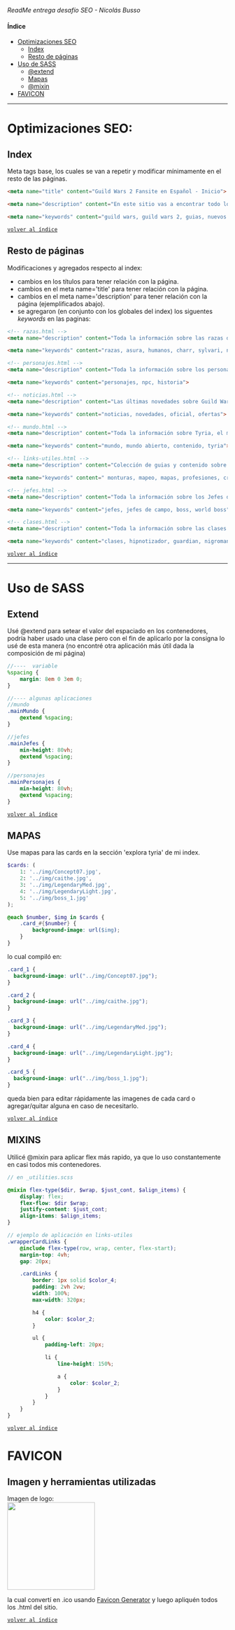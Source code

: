 *ReadMe entrega desafío SEO - Nicolás Busso*

#### Índice
- [Optimizaciones SEO](#optimizaciones-seo)
    * [Index](#index)
    * [Resto de páginas](#resto-de-páginas)
- [Uso de SASS](#uso-de-sass)
    * [@extend](#extend)
    * [Mapas](#mapas)
    * [@mixin](#mixins)
- [FAVICON](#favicon)


---


# Optimizaciones SEO:

## Index

Meta tags base, los cuales se van a repetir y modificar mínimamente en el resto de las páginas.

```html
<meta name="title" content="Guild Wars 2 Fansite en Español - Inicio">

<meta name="description" content="En este sitio vas a encontrar todo lo que necesitas saber sobre Guild Wars 2 si eres un nuevo jugador!">

<meta name="keywords" content="guild wars, guild wars 2, guias, nuevos jugadores, principiantes, gw2">
```
[`volver al índice`](#índice)

## Resto de páginas

Modificaciones y agregados respecto al index:
- cambios en los títulos para tener relación con la página.
- cambios en el meta name='title' para tener relación con la página.
- cambios en el meta name='description' para tener relación con la página (ejemplificados abajo).
- se agregaron (en conjunto con los globales del index) los siguentes *keywords* en las paginas:

```html
<!-- razas.html -->
<meta name="description" content="Toda la información sobre las razas de Guild Wars 2 en español, ideal para nuevos jugadores">

<meta name="keywords" content="razas, asura, humanos, charr, sylvari, norn">

<!-- personajes.html -->
<meta name="description" content="Toda la información sobre los personajes principales de Guild Wars 2 en español, ideal para nuevos jugadores">

<meta name="keywords" content="personajes, npc, historia">

<!-- noticias.html -->
<meta name="description" content="Las últimas novedades sobre Guild Wars 2 en español, directo de la página oficial!">

<meta name="keywords" content="noticias, novedades, oficial, ofertas">

<!-- mundo.html -->
<meta name="description" content="Toda la información sobre Tyria, el mundo de Guild Wars 2, en español, ideal para nuevos jugadores">

<meta name="keywords" content="mundo, mundo abierto, contenido, tyria">

<!-- links-utiles.html -->
<meta name="description" content="Colección de guias y contenido sobre Guild Wars 2">

<meta name="keywords" content=" monturas, mapeo, mapas, profesiones, crafteo, add-ons">

<!-- jefes.html -->
<meta name="description" content="Toda la información sobre los Jefes de campo de Guild Wars 2 en español, ideal para nuevos jugadores">

<meta name="keywords" content="jefes, jefes de campo, boss, world boss">

<!-- clases.html -->
<meta name="description" content="Toda la información sobre las clases de Guild Wars 2 en español, ideal para nuevos jugadores">

<meta name="keywords" content="clases, hipnotizador, guardian, nigromante, guardabosques, elementalista, guerrero, ladrón, ingeniero, retornado">
```
[`volver al índice`](#índice)

---

# Uso de SASS

## Extend
Usé @extend para setear el valor del espaciado en los contenedores, podría haber usado una clase pero con el fin de aplicarlo por la consigna lo usé de esta manera (no encontré otra aplicación más útil dada la composición de mi página)

```scss
//----  variable
%spacing {
    margin: 8em 0 3em 0;
}

//---- algunas aplicaciones
//mundo
.mainMundo {
    @extend %spacing;
}

//jefes
.mainJefes {
    min-height: 80vh;
    @extend %spacing;
}

//personajes
.mainPersonajes {
    min-height: 80vh;
    @extend %spacing;
}
```
[`volver al índice`](#índice)

## MAPAS
Use mapas para las cards en la sección 'explora tyria' de mi index.
```scss
$cards: (
    1: '../img/Concept07.jpg',
    2: '../img/caithe.jpg',
    3: '../img/LegendaryMed.jpg',
    4: '../img/LegendaryLight.jpg',
    5: '../img/boss_1.jpg'
);

@each $number, $img in $cards {
    .card_#{$number} {
        background-image: url($img);
    }
}
```
lo cual compiló en:
```css
.card_1 {
  background-image: url("../img/Concept07.jpg");
}

.card_2 {
  background-image: url("../img/caithe.jpg");
}

.card_3 {
  background-image: url("../img/LegendaryMed.jpg");
}

.card_4 {
  background-image: url("../img/LegendaryLight.jpg");
}

.card_5 {
  background-image: url("../img/boss_1.jpg");
}
```
queda bien para editar rápidamente las imagenes de cada card o agregar/quitar alguna en caso de necesitarlo.

[`volver al índice`](#índice)

## MIXINS
Utilicé @mixin para aplicar flex más rapido, ya que lo uso constantemente en casi todos mis contenedores.

```scss
// en _utilities.scss

@mixin flex-type($dir, $wrap, $just_cont, $align_items) {
    display: flex;
    flex-flow: $dir $wrap;
    justify-content: $just_cont;
    align-items: $align_items;
}

// ejemplo de aplicación en links-utiles
.wrapperCardLinks {
    @include flex-type(row, wrap, center, flex-start);
    margin-top: 4vh;
    gap: 20px;

    .cardLinks {
        border: 1px solid $color_4;
        padding: 2vh 2vw;
        width: 100%;
        max-width: 320px;

        h4 {
            color: $color_2;
        }

        ul {
            padding-left: 20px;

            li {
                line-height: 150%;

                a {
                    color: $color_2;
                }
            }
        }
    }
}

```
[`volver al índice`](#índice)

# FAVICON
## Imagen y herramientas utilizadas
Imagen de logo: <br>
<img src='./img/logo_notext.png' width='200'>

la cual convertí en .ico usando [Favicon Generator](https://www.favicon-generator.org) y luego apliquén todos los .html del sitio.

[`volver al índice`](#índice)